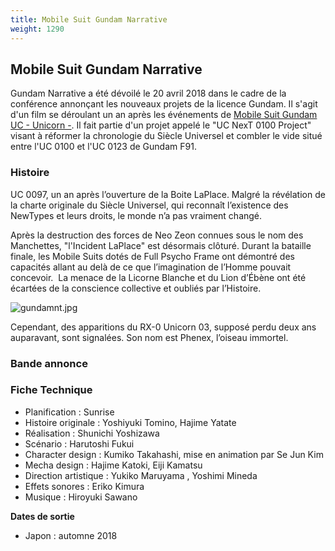 ```yaml
---
title: Mobile Suit Gundam Narrative
weight: 1290
---
```


Mobile Suit Gundam Narrative
----------------------------


Gundam Narrative a été dévoilé le 20 avril 2018 dans le cadre de la conférence annonçant les nouveaux projets de la licence Gundam. Il s'agit d'un film se déroulant un an après les événements de [Mobile Suit Gundam UC - Unicorn -](uc/gundam-unicorn/mobile-suit-gundam-uc-unicorn-.html). Il fait partie d'un projet appelé le "UC NexT 0100 Project" visant à réformer la chronologie du Siècle Universel et combler le vide situé entre l'UC 0100 et l'UC 0123 de Gundam F91. 


### Histoire


UC 0097, un an après l’ouverture de la Boite LaPlace. Malgré la révélation de la charte originale du Siècle Universel, qui reconnaît l’existence des NewTypes et leurs droits, le monde n’a pas vraiment changé.


Après la destruction des forces de Neo Zeon connues sous le nom des Manchettes, "l'Incident LaPlace" est désormais clôturé. Durant la bataille finale, les Mobile Suits dotés de Full Psycho Frame ont démontré des capacités allant au delà de ce que l’imagination de l’Homme pouvait concevoir.  La menace de la Licorne Blanche et du Lion d’Ébène ont été écartées de la conscience collective et oubliés par l’Histoire.


![gundamnt.jpg](/images/mini/images-stories-saga-gundamnt-_tb_x200_gundamnt.jpg)


Cependant, des apparitions du RX-0 Unicorn 03, supposé perdu deux ans auparavant, sont signalées. Son nom est Phenex, l’oiseau immortel.


### Bande annonce



### Fiche Technique


* Planification : Sunrise
* Histoire originale : Yoshiyuki Tomino, Hajime Yatate
* Réalisation : Shunichi Yoshizawa
* Scénario : Harutoshi Fukui
* Character design : Kumiko Takahashi, mise en animation par Se Jun Kim
* Mecha design : Hajime Katoki, Eiji Kamatsu
* Direction artistique : Yukiko Maruyama , Yoshimi Mineda
* Effets sonores : Eriko Kimura
* Musique : Hiroyuki Sawano


**Dates de sortie**


* Japon : automne 2018


 

